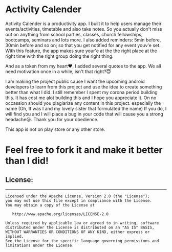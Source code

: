 # Activity Calender
Activity Calender is a productivity app. I built it to help users manage their events/activities, timetable and also take notes. 
So you actually don't miss out on anything from school parties, classes, church fellowships, bootcamps, seminars and lots more.
I also added reminders: 5min before, 30min before and so on; so that you get notified for any event youv'e set. With this feature, 
the app makes sure your'e at the the right place at the right time with the right group doing the right thing.

And as a token from my heart❤️, I added several quotes to the app. We all need motivation once in a while, isn't that right?😇

I am making the project public cause I want the upcoming android developers to learn from this project and use the idea to create something better than what I did. I still remember I spent my corona period building this.
It has cost me alot building this and I hope you appreciate it. On no occassion should you plagiarize any content in this project. especially the name (Oh, It was I and my lovely sister that formulated the name)
If you do, I will find you and I will place a bug in your code that will cause you a strong headache😒.
Thank you for your obedience.

This app is not on play store or any other store.


# Feel free to fork it and make it better than I did!

## License:
-------
    
    Licensed under the Apache License, Version 2.0 (the "License");
    you may not use this file except in compliance with the License.
    You may obtain a copy of the License at
    
       http://www.apache.org/licenses/LICENSE-2.0
    
    Unless required by applicable law or agreed to in writing, software
    distributed under the License is distributed on an "AS IS" BASIS,
    WITHOUT WARRANTIES OR CONDITIONS OF ANY KIND, either express or implied.
    See the License for the specific language governing permissions and
    limitations under the License.
